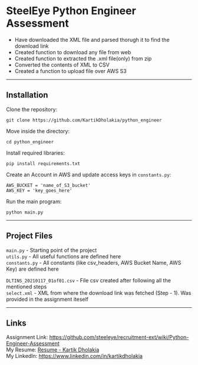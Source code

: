 # SteelEye Python Engineer Assessment

- Have downloaded the XML file and parsed thorugh it to find the download link
- Created function to download any file from web
- Created function to extracted the .xml file(only) from zip
- Converted the contents of XML to CSV
- Created a function to upload file over AWS S3

---
## Installation

Clone the repository:

	git clone https://github.com/KartikDholakia/python_engineer

Move inside the directory:

	cd python_engineer

Install required libraries:

	pip install requirements.txt

Create an Account in AWS and update access keys in `constants.py`:

	AWS_BUCKET = 'name_of_S3_bucket'
	AWS_KEY = 'key_goes_here'

Run the main program:

	python main.py

---

## Project Files

`main.py` - Starting point of the project \
`utils.py` - All useful functions are defined here \
`constants.py` - All constants (like csv_headers, AWS Bucket Name, AWS Key) are defined here 

`DLTINS_20210117_01of01.csv` - File csv created after following all the mentioned steps \
`select.xml` - XML from where the download link was fetched (Step - 1). Was provided in the assignment iteself

---

## Links

Assignment Link: https://github.com/steeleye/recruitment-ext/wiki/Python-Engineer-Assessment \
My Resume: [Resume - Kartik Dholakia](https://drive.google.com/file/d/1RX1wVGbeHFeNIveOWhY9oJzwkeaPbRgp/view?usp=sharing) \
My LinkedIn: https://www.linkedin.com/in/kartikdholakia
